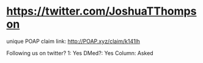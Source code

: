 # https://twitter.com/JoshuaTThompson

unique POAP claim link: 
http://POAP.xyz/claim/k141lh

Following us on twitter? 1: Yes
DMed?: Yes
Column: Asked